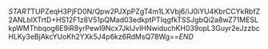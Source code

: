 $START$TUPZeqH3PjFD0N/Qpw2PJXpPZgT4m1LXVbj6/iJ0iYU4KbrCCYkRbfZ2ANLblXTrtD+HS12F1z8V51pQMad03edkptPTIqgfkTSSJgbQi2a8wZ71MESLkpWMThbqog6E9iR8yrPewI9Ncx7JklJvIHNwiduchKH039opL3Guyr2eJzzbcHLKy3eBjAkcYUoKh2YXk5J4p6kz6RdMsQ78Wg==$END$